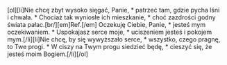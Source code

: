 [ol][li]Nie chcę zbyt wysoko sięgać, Panie, * patrzeć tam, gdzie pycha lśni i chwała. * Chociaż tak wyniosłe ich mieszkanie, * choć zazdrości godny świata pałac.[br/][em]Ref.[/em] Oczekuję Ciebie, Panie, * jesteś mym oczekiwaniem. * Uspokajasz serce moje, * uciszeniem jesteś i pokojem mym.[/li][li]Nie chcę, by się wywyższało serce, * wszystko, czego pragnę, to Twe progi. * W ciszy na Twym progu siedzieć będę, * cieszyć się, że jesteś moim Bogiem.[/li][/ol]
